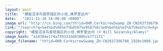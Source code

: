 ```yaml
---
layout: post
title:  "螺旋沼泽鸟兽禁猎区的小径,佛罗里达州"
date:   "2021-11-16 16:00:00 +0800"
image_url: "http://cn.bing.com/th?id=OHR.CorkscrewSwamp_ZH-CN2637396790_1920x1080.jpg&rf=LaDigue_1920x1080.jpg&pid=hp"
link: "/search?q=%e4%bd%9b%e7%bd%97%e9%87%8c%e8%be%be%e5%b7%9e&form=hpcapt&mkt=zh-cn"
copyright: "螺旋沼泽鸟兽禁猎区的小径,佛罗里达州 (© Bill Gozansky/Alamy)"
image_hash: "a18384e174a739331dd8388bcb7f1131"
image_filename: "th?id=OHR.CorkscrewSwamp_ZH-CN2637396790_1920x1080.jpg&rf=LaDigue_1920x1080.jpg&pid=hp"
---
```

